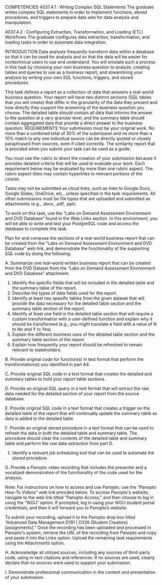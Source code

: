 COMPETENCIES
4037.4.1 : Writing Complex SQL Statements
The graduate writes complex SQL statements in order to implement functions, stored procedures, and triggers to prepare data sets for data analysis and manipulation.

4037.4.2 : Configuring Extraction, Transformation, and Loading (ETL) Workflows
The graduate configures data extraction, transformation, and loading tasks in order to automate data integration.

INTRODUCTION
Data analysts frequently transform data within a database so that it can be used for analysis and so that the data will be easier for nontechnical users to use and understand. You will emulate such a process in this task by choosing your own business question to analyze, creating tables and queries to use as a business report, and streamlining your analysis by writing your own SQL functions, triggers, and stored procedures.

This task defines a report as a collection of data that answers a real-world business question. Your report will have two distinct sections (SQL tables that you will create) that differ in the granularity of the data they present and how directly they support the answering of the business question you choose. The detailed table should contain all data that informs the answer to the question at a very granular level, and the summary table should contain aggregated data that provide a direct answer to the business question.
REQUIREMENTS
Your submission must be your original work. No more than a combined total of 30% of the submission and no more than a 10% match to any one individual source can be directly quoted or closely paraphrased from sources, even if cited correctly. The similarity report that is provided when you submit your task can be used as a guide.

You must use the rubric to direct the creation of your submission because it provides detailed criteria that will be used to evaluate your work. Each requirement below may be evaluated by more than one rubric aspect. The rubric aspect titles may contain hyperlinks to relevant portions of the course.

Tasks may not be submitted as cloud links, such as links to Google Docs, Google Slides, OneDrive, etc., unless specified in the task requirements. All other submissions must be file types that are uploaded and submitted as attachments (e.g., .docx, .pdf, .ppt).

To work on this task, use the “Labs on Demand Assessment Environment and DVD Database” found in the Web Links section. In this environment, you will be able to write and test your PostgreSQL code and access the database to complete this task.

Plan for and compose the sections of a real-world business report that can be created from the "Labs on Demand Assessment Environment and DVD Database" web link, and demonstrate the functionality of the supporting SQL code by doing the following:

A.  Summarize one real-world written business report that can be created from the DVD Dataset from the “Labs on Demand Assessment Environment and DVD Database” attachment.
1.  Identify the specific fields that will be included in the detailed table and the summary table of the report.
2.  Describe the types of data fields used for the report.
3.  Identify at least two specific tables from the given dataset that will provide the data necessary for the detailed table section and the summary table section of the report.
4.  Identify at least one field in the detailed table section that will require a custom transformation with a user-defined function and explain why it should be transformed (e.g., you might translate a field with a value of N to No and Y to Yes).
5.  Explain the different business uses of the detailed table section and the summary table section of the report.
6.  Explain how frequently your report should be refreshed to remain relevant to stakeholders.

B.  Provide original code for function(s) in text format that perform the transformation(s) you identified in part A4.

C.  Provide original SQL code in a text format that creates the detailed and summary tables to hold your report table sections.

D.  Provide an original SQL query in a text format that will extract the raw data needed for the detailed section of your report from the source database.

E.  Provide original SQL code in a text format that creates a trigger on the detailed table of the report that will continually update the summary table as data is added to the detailed table.

F.  Provide an original stored procedure in a text format that can be used to refresh the data in both the detailed table and summary table. The procedure should clear the contents of the detailed table and summary table and perform the raw data extraction from part D.
1.  Identify a relevant job scheduling tool that can be used to automate the stored procedure.

G.  Provide a Panopto video recording that includes the presenter and a vocalized demonstration of the functionality of the code used for the analysis.

Note: For instructions on how to access and use Panopto, use the "Panopto How-To Videos" web link provided below. To access Panopto's website, navigate to the web link titled "Panopto Access," and then choose to log in using the “WGU” option. If prompted, log in using your WGU student portal credentials, and then it will forward you to Panopto’s website.

To submit your recording, upload it to the Panopto drop box titled “Advanced Data Management D191 | D326 (Student Creators) [assignments].” Once the recording has been uploaded and processed in Panopto's system, retrieve the URL of the recording from Panopto and copy and paste it into the Links option. Upload the remaining task requirements using the Attachments option.

H.  Acknowledge all utilized sources, including any sources of third-party code, using in-text citations and references. If no sources are used, clearly declare that no sources were used to support your submission.

I.  Demonstrate professional communication in the content and presentation of your submission.
